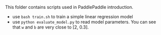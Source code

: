 This folder contains scripts used in PaddlePaddle introduction.
- use `bash train.sh` to train a simple linear regression model
- use `python evaluate_model.py` to read model parameters. You can see that `w` and `b` are very close to [2, 0.3].

